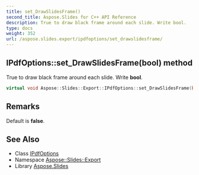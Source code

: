 ```yaml
---
title: set_DrawSlidesFrame()
second_title: Aspose.Slides for C++ API Reference
description: True to draw black frame around each slide. Write bool.
type: docs
weight: 352
url: /aspose.slides.export/ipdfoptions/set_drawslidesframe/
---
```

## IPdfOptions::set_DrawSlidesFrame(bool) method


True to draw black frame around each slide. Write **bool**.

```cpp
virtual void Aspose::Slides::Export::IPdfOptions::set_DrawSlidesFrame(bool value)=0
```

## Remarks


Default is **false**. 
## See Also

* Class [IPdfOptions](../)
* Namespace [Aspose::Slides::Export](../../)
* Library [Aspose.Slides](../../../)